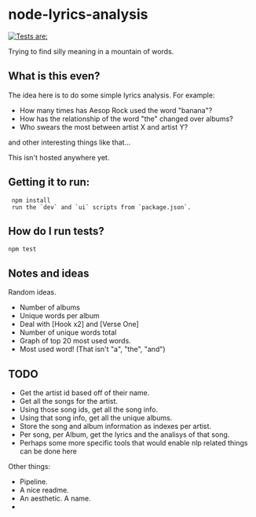 # node-lyrics-analysis

[![Tests are: ](https://github.com/goatonabicycle/node-lyrics-analysis/actions/workflows/node.js.yml/badge.svg)](https://github.com/goatonabicycle/node-lyrics-analysis/actions/workflows/node.js.yml)

Trying to find silly meaning in a mountain of words.

## What is this even?

The idea here is to do some simple lyrics analysis.
For example:

- How many times has Aesop Rock used the word "banana"?
- How has the relationship of the word "the" changed over albums?
- Who swears the most between artist X and artist Y?

and other interesting things like that...

This isn't hosted anywhere yet.

## Getting it to run:

```
 npm install
 run the `dev` and `ui` scripts from `package.json`.
```

## How do I run tests?

```
npm test
```

## Notes and ideas

Random ideas.

- Number of albums
- Unique words per album
- Deal with [Hook x2] and [Verse One]
- Number of unique words total
- Graph of top 20 most used words.
- Most used word! (That isn't "a", "the", "and")

## TODO

- Get the artist id based off of their name.
- Get all the songs for the artist.
- Using those song ids, get all the song info.
- Using that song info, get all the unique albums.
- Store the song and album information as indexes per artist.
- Per song, per Album, get the lyrics and the analisys of that song.
- Perhaps some more specific tools that would enable nlp related things can be done here

Other things:

- Pipeline.
- A nice readme.
- An aesthetic. A name.
-
